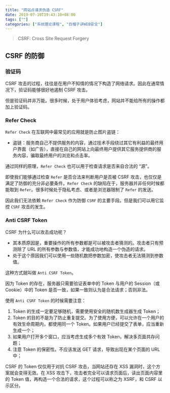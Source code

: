 ```yaml
---
title: "跨站点请求伪造 CSRF"
date: 2019-07-10T19:43:10+08:00
tags: [""]
categories: ["系统理论课程", "白帽子讲WEB安全"]
---
```



> CSRF: Cross Site Request Forgery

## CSRF 的防御

### 验证码

CSRF 攻击的过程，往往是在用户不知情的情况下构造了网络请求。因此在通常情况下，验证码能够很好地遏制 CSRF 攻击。

但是验证码并非万能。很多时候，处于用户体验考虑，网站并不能给所有的操作都加上验证码。

### Refer Check

`Refer Check` 在互联网中最常见的应用就是防止图片盗链：

- 盗链：服务商自己不提供服务的内容，通过技术手段绕过其它有利益的最终用户界面（如广告），直接在自己的网站上向最终用户提供其它服务提供商的服务内容，骗取最终用户的浏览和点击率。

通过同样的原理，`Refer Check` 也可以用于检查请求是否来自合法的 “源”。

即使我们能够通过检查 `Refer` 是否合法来判断用户是否被 CSRF 攻击，也仅仅是满足了防御的充分非必要条件。`Refer Check` 的缺陷在于，服务器并非任何时候都能取到 `Refer`。很多时候处于隐私考虑、或者是浏览器限制了 `Refer` 的发送。

因此我们无法依赖 `Refer Check` 作为防御 `CSRF` 的主要手段。但是我们可以用它监控 `CSRF` 攻击的发生。

### Anti CSRF Token

CSRF 为什么可以攻击成功呢？

- 其本质原因是，重要操作的所有参数都是可以被攻击者猜测的。攻击者只有预测除了 URL 的所有参数与参数值，才能成功地构造一个伪造的请求。
- 处于这个原因我们可以使用一些随机数把参数加密，使攻击者无法猜测到参数值。

这种方式就叫做 `Anti CSRF Token`。

因为 Token 的存在，服务器只需要验证表单中的 Token 与用户的 Session（或 Cookie）中的 Token 是否一致，如果一致则认为是合法请求；否则非法。

使用 `Anti CSRF Token` 的时候需要注意：

1. Token 的生成一定要足够随机，需要使用安全的随机数生成器生成 Token；
2. Token 的目的不是为了防止重复提交。为了使用方便，可以允许在一个用户的有效生命周期内，都使用同一个 Token。如果用户已经提交了表单，应当重新生成一个；
3. 如果用户打开多个窗口，应当考虑生成多个有效 Token，解决多页面共存问题；
4. 注意 Token 的保密性。不应该发送 GET 请求，导致出现在某个页面的 URL 中；

CSRF 的 Token 仅仅用于对抗 CSRF 攻击，当网站还存在 XSS 漏洞时，这个方案就会变得无效。在 XSS 攻击下，攻击者完全可以请求页面后，读出页面内容里的 Token 值，再构造一个合法的请求，这个过程可以称之为 XSRF，和 CSRF 以示区分。
